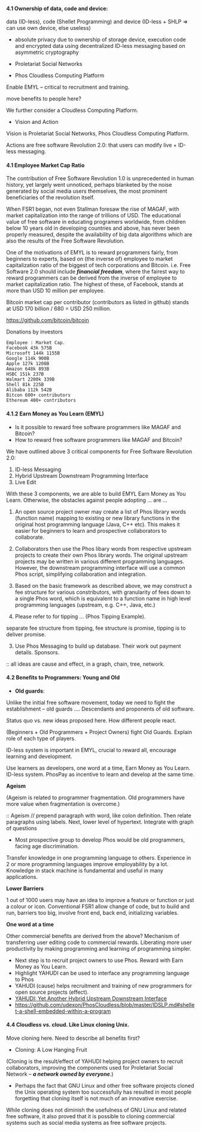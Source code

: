 #### 4.1 Ownership of data, code and device:


data (ID-less), code (Shellet Programming) and device (ID-less + SHLP => can use own device, else useless)

- absolute privacy due to ownership of storage device, execution code and encrypted  data using decentralized ID-less messaging based on asymmetric cryptography

- Proletariat Social Networks

- Phos Cloudless Computing Platform

Enable EMYL &ndash; critical to recruitment and training.

move benefits to people here?

We further consider a Cloudless Computing Platform.

- Vision and Action

Vision is Proletariat Social Networks, Phos Cloudless Computing Platform. 

Actions are free software Revolution 2.0: that users can modify live + ID-less messaging. 


#### 4.1 Employee Market Cap Ratio

The contribution of Free Software Revolution 1.0 is unprecedented in human history, yet largely went unnoticed, perhaps blanketed by the noise generated by social media users themselves, the most prominent beneficiaries of the revolution itself.

When FSR1 began, not even Stallman foresaw the rise of MAGAF, with market capitalization into the range of trillions of USD. The educational value of free software in educating programers worldwide, from children below 10 years old in developing countries and above, has never been properly measured, despite the availability of big data algorithms which are also the results of the Free Software Revolution.

One of the motivations of EMYL is to reward programmers fairly, from beginners to experts, based on (the inverse of) employee to market capitalization ratio of the biggest of tech corporations and Bitcoin. i.e. Free Software 2.0 should include ___financial freedom___, where the fairest way to reward programmers can be derived from the inverse of employee to market capitalization ratio. The highest of these, of Facebook, stands at more than USD 10 million per employee.

Bitcoin market cap per contributor (contributors as listed in github) stands at USD 170 billion / 680 = USD 250 million.

https://github.com/bitcoin/bitcoin

Donations by investors

```
Employee : Market Cap.
Facebook 43k 575B
Microsoft 144k 1155B
Google 114k 900B
Apple 127k 1200B
Amazon 648k 893B
HSBC 151k 237B
Walmart 2200k 339B
Shell 81k 225B
Alibaba 112k 542B
Bitcon 600+ contributors
Ethereum 400+ contributors
```

#### 4.1.2 Earn Money as You Learn (EMYL)

- Is it possible to reward free software programmers like MAGAF and Bitcoin?
- How to reward free software programmers like MAGAF and Bitcoin?

We have outlined above 3 critical components for Free Software Revolution 2.0:

1. ID-less Messaging
2. Hybrid Upstream Downstream Programming Interface
3. Live Edit

With these 3 components, we are able to build EMYL Earn Money as You Learn. Otherwise, the obstacles against people adopting ... are ...

1. An open source project owner may create a list of Phos library words (function name) mapping to existing or new library functions in the original host programming language (Java, C++ etc). This makes it easier for beginners to learn and prospective collaborators to collaborate.

2. Collaborators then use the Phos libary words from respective upstream projects to create their own Phos library words. The original upstream projects may be written in various different programming languages. However, the downstream programming interface will use a common Phos script, simplifying collaboration and integration.

3. Based on the basic framework as described above, we may construct a fee structure for various constributors, with granularity of fees down to a single Phos word, which is equivalent to a function name in high level programming languages (upstream, e.g. C++, Java, etc.) 

4. Please refer to for tipping ... (Phos Tipping Example).

separate fee structure from tipping, fee structure is promise, tipping is to deliver promise.

3. Use Phos Messaging to build up database. Their work out payment details. Sponsors.

:: all ideas are cause and effect, in a graph, chain, tree, network.

#### 4.2 Benefits to Programmers: Young and Old

- __Old guards__:

Unlike the initial free software movement, today we need to fight the establishment &ndash; old guards .... Descendants and proponents of old software.

Status quo vs. new ideas proposed here. How different people react.

(Beginners + Old Programmers + Project Owners) fight Old Guards. Explain role of each type of players.

ID-less system is important in EMYL, crucial to reward all, encourage learning and development.

Use learners as developers, one word at a time, Earn Money as You Learn. ID-less system. PhosPay as incentive to learn and develop at the same time.


__Ageism__

(Ageism is related to programmer fragmentation. Old programmers have more value when fragmentation is overcome.)

:: Ageism // prepend paragraph with word, like colon definition. Then relate paragraphs using labels. Next, lower level of hypertext. Integrate with graph of questions

- Most prospective group to develop Phos would be old programmers, facing age discrimination. 

Transfer knowledge in one programming language to others. Experience in 2 or more programming languages improve employability by a lot. Knowledge in stack machine is fundamental and useful in many applications.

__Lower Barriers__

1 out of 1000 users may have an idea to improve a feature or function or just a colour or icon. Conventional FSR1 allow change of code, but to build and run, barriers too big, involve front end, back end, initializing variables. 

__One word at a time__

Other commercial benefits are derived from the above? Mechanism of transferring user editing code to commercial rewards. Liberating more user productivity by making programming and learning of programming simpler.

  - Next step is to recruit project owners to use Phos. Reward with Earn Money as You Learn.
  - Highlight YAHUDI can be used to interface any programming language to Phos
  - YAHUDI (cause) helps recruitment and training of new programmers for open source projects (effect).
  - [ YAHUDI: Yet Another Hybrid Upstream Downstream Interface ](https://github.com/udexon/PhosCloudless/blob/master/YAHUDI_PSN_FSR2.md#yahudi-yet-another-hybrid-upstream-downstream-interface)
  - https://github.com/udexon/PhosCloudless/blob/master/IDSLP.md#shellet-a-shell-embedded-within-a-program





#### 4.4 Cloudless vs. cloud. Like Linux cloning Unix.

Move cloning here. Need to describe all benefits first?


- Cloning: A Low Hanging Fruit

(Cloning is the result/effect of YAHUDI helping project owners to recruit collaborators, improving the components used for Proletariat Social Network &ndash; ___a network owned by everyone___.)

- Perhaps the fact that GNU Linux and other free software projects cloned the Unix operating system too successfully has resulted in most people forgetting that cloning itself is not much of an innovative exercise. 

While cloning does not diminish the usefulness of GNU Linux and related free software, it also proved that it is possible to cloning commercial systems such as social media systems as free software projects.
